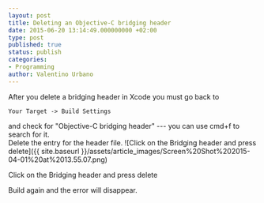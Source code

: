 ```yaml
---
layout: post
title: Deleting an Objective-C bridging header
date: 2015-06-20 13:14:49.000000000 +02:00
type: post
published: true
status: publish
categories:
- Programming
author: Valentino Urbano 
---
```


After you delete a bridging header in Xcode you must go back to

    Your Target -> Build Settings

and check for "Objective-C bridging header" --- you can use cmd+f to search for it.  
Delete the entry for the header file.
![Click on the Bridging header and press delete]({{ site.baseurl }}/assets/article_images/Screen%20Shot%202015-04-01%20at%2013.55.07.png)

Click on the Bridging header and press delete

Build again and the error will disappear.